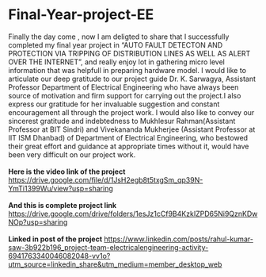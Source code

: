 # Final-Year-project-EE
Finally the day come , now I am deligted to share that I successfully completed my final year project  in “AUTO FAULT DETECTON AND PROTECTION VIA TRIPPING OF DISTRIBUTION LINES AS WELL AS ALERT OVER THE INTERNET”,  and really enjoy lot in gathering micro level information that was helpfull in preparing hardware model.   I would like to articulate our deep gratitude to our project guide Dr. K. Sarwagya, Assistant Professor Department of Electrical Engineering  who have always been source of motivation and firm support for carrying out the project.I also express our gratitude for her invaluable suggestion and constant encouragement all through the project work.  I would also like to convey our sincerest gratitude and indebtedness to Mukhlesur Rahman(Assistant Professor at BIT Sindri) and Vivekananda Mukherjee (Assistant Professor at IIT ISM Dhanbad) of Department of Electrical Engineering, who bestowed their great effort and guidance at appropriate times without it, would have been very difficult on our project work.<br/><br/>
<b>Here is the video link of the project</b> https://drive.google.com/file/d/1JsH2egb8t5txgSm_qp39N-YmTi1399Wu/view?usp=sharing
<br/><br/><b>And this is complete project link</b> https://drive.google.com/drive/folders/1esJz1cCf9B4KzkIZPD65Ni9QznKDwNOp?usp=sharing
<br/><br/><b>Linked in post of the project</b> https://www.linkedin.com/posts/rahul-kumar-saw-3b922b196_project-team-electricalengineering-activity-6941763340046082048-vv1o?utm_source=linkedin_share&utm_medium=member_desktop_web
